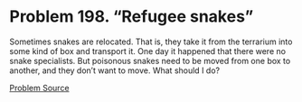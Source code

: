 # Problem 198. “Refugee snakes”

Sometimes snakes are relocated. That is, they take it from the terrarium into some kind of box and transport it. One day it happened that there were no snake specialists. But poisonous snakes need to be moved from one box to another, and they don’t want to move. What should I do?

[Problem Source](https://www.trizland.ru/tasks/1522/)